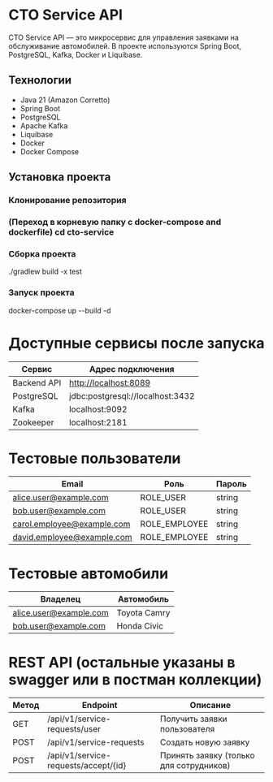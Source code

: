 # CTO Service API

CTO Service API — это микросервис для управления заявками на обслуживание автомобилей. В проекте используются Spring Boot, PostgreSQL, Kafka, Docker и Liquibase.

## Технологии

- Java 21 (Amazon Corretto)
- Spring Boot
- PostgreSQL
- Apache Kafka
- Liquibase
- Docker
- Docker Compose

## Установка проекта

### Клонирование репозитория
### (Переход в корневую папку с docker-compose and dockerfile) cd cto-service

### Сборка проекта
./gradlew build -x test
### Запуск проекта
docker-compose up --build -d

# Доступные сервисы после запуска
| Сервис      | Адрес подключения                              |
| ----------- | ---------------------------------------------- |
| Backend API | [http://localhost:8089](http://localhost:8089) |
| PostgreSQL  | jdbc\:postgresql://localhost:3432              |
| Kafka       | localhost:9092                                 |
| Zookeeper   | localhost:2181                                 |

# Тестовые пользователи
| Email                                                           | Роль           | Пароль  |
| --------------------------------------------------------------- | -------------- | ------- |
| [alice.user@example.com](mailto:alice.user@example.com)         | ROLE\_USER     | string |
| [bob.user@example.com](mailto:bob.user@example.com)             | ROLE\_USER     | string |
| [carol.employee@example.com](mailto:carol.employee@example.com) | ROLE\_EMPLOYEE | string |
| [david.employee@example.com](mailto:david.employee@example.com) | ROLE\_EMPLOYEE | string |

# Тестовые автомобили
| Владелец                                                | Автомобиль   |
| ------------------------------------------------------- | ------------ |
| [alice.user@example.com](mailto:alice.user@example.com) | Toyota Camry |
| [bob.user@example.com](mailto:bob.user@example.com)     | Honda Civic  |

# REST API (остальные указаны в swagger или в постман коллекции)
| Метод | Endpoint                             | Описание                                |
| ----- | ------------------------------------ | --------------------------------------- |
| GET   | /api/v1/service-requests/user        | Получить заявки пользователя            |
| POST  | /api/v1/service-requests             | Создать новую заявку                    |
| POST | /api/v1/service-requests/accept/{id} | Принять заявку (только для сотрудников) |

